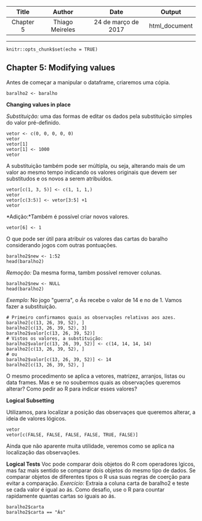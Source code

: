 | Title    | Author        |Date               | Output      |
|:--------:|:-------------:|:-----------------:|:-----------:|
|Chapter 5 |Thiago Meireles|24 de março de 2017|html_document|
---

```{r setup, include=FALSE}
knitr::opts_chunk$set(echo = TRUE)
```

## Chapter 5: Modifying values

Antes de começar a manipular o dataframe, criaremos uma cópia.
```
baralho2 <- baralho
```

**Changing values in place**

*Substituição:* uma das formas de editar os dados  pela substituição simples do valor pré-definido.
```
vetor <- c(0, 0, 0, 0, 0)
vetor
vetor[1]
vetor[1] <- 1000
vetor
```
A substituição também pode ser múltipla, ou seja, alterando mais de um valor ao mesmo tempo indicando os valores originais que devem ser substitudos e os novos a serem atribuídos.
```
vetor[c(1, 3, 5)] <- c(1, 1, 1,)
vetor
vetor[c(3:5)] <- vetor[3:5] +1
vetor
```
*Adição:*Também é possível criar novos valores.
```
vetor[6] <- 1
```
O que pode ser útil para atribuir os valores das cartas do baralho considerando jogos com outras pontuações.
```
baralho2$new <- 1:52
head(baralho2)
```
*Remoção:* Da mesma forma, tambm  possível remover colunas.
```
baralho2$new <- NULL
head(baralho2)
```
*Exemplo:* No jogo "guerra", o Ás recebe o valor de 14 e no de 1. Vamos fazer a substituição.
```
# Primeiro confirmamos quais as observações relativas aos azes.
baralho2[c(13, 26, 39, 52), ]
baralho2[c(13, 26, 39, 52), 3]
baralho2$valor[c(13, 26, 39, 52)]
# Vistos os valores, a substituição:
baralho2$valor[c(13, 26, 39, 52)] <- c(14, 14, 14, 14)
baralho2[c(13, 26, 39, 52), ]
# ou
baralho2$valor[c(13, 26, 39, 52)] <- 14
baralho2[c(13, 26, 39, 52), ]
```
O mesmo procedimento se aplica a vetores, matrizez, arranjos, listas ou data frames.
Mas e se no soubermos quais as observações queremos alterar? Como pedir ao R para indicar esses valores?

**Logical Subsetting**

Utilizamos, para localizar a posição das observaçes que queremos alterar, a ideia de valores lógicos.
```
vetor
vetor[c(FALSE, FALSE, FALSE, FALSE, TRUE, FALSE)]
```
Ainda que não aparente muita utilidade, veremos como se aplica na localização das observações.

**Logical Tests**
Voc pode comparar dois objetos do R com operadores lgicos, mas faz mais sentido se comparar dois objetos do mesmo tipo de dados. Se comparar objetos de diferentes tipos o R usa suas regras de coerção para evitar a comparação.
*Exercício:* Extraia a coluna carta de baralho2 e teste se cada valor é igual ao ás. Como desafio, use o R para countar rapidamente quantas cartas so iguais ao ás.
```
baralho2$carta
baralho2$carta == "Ás"

```
